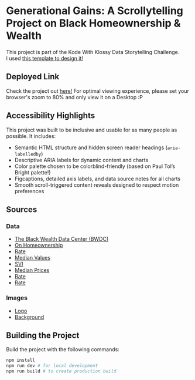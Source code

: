 # Generational Gains: A Scrollytelling Project on Black Homeownership & Wealth

This project is part of the Kode With Klossy Data Storytelling Challenge.  
I used <a href="https://github.com/jasminesamra/kwk-scrollytelling-template">this template to design it!</a>

## Deployed Link
Check the project out <a href="https://insharahn.github.io/kwk-website/">here!</a>
For optimal viewing experience, please set your browser's zoom to 80% and only view it on a Desktop :P

## Accessibility Highlights

This project was built to be inclusive and usable for as many people as possible. It includes:

- Semantic HTML structure and hidden screen reader headings (`aria-labelledby`)
- Descriptive ARIA labels for dynamic content and charts
- Color palette chosen to be colorblind-friendly (based on Paul Tol’s Bright palette!)
- Figcaptions, detailed axis labels, and data source notes for all charts
- Smooth scroll-triggered content reveals designed to respect motion preferences

## Sources

### Data
- <a href="https://blackwealthdata.org/">The Black Wealth Data Center (BWDC)</a>
- <a href="https://blackwealthdata.org/explore/homeownership">On Homeownership</a>
- <a href="https://blackwealthdata.org/explore/assets#ADT-06">Rate</a>
- <a href="https://blackwealthdata.org/explore/homeownership#HOM-06">Median Values</a>
- <a href="https://blackwealthdata.org/explore/homeownership#HOM-05">SVI</a>
- <a href="https://fred.stlouisfed.org/series/MSPUS">Median Prices</a>
- <a href="https://fred.stlouisfed.org/series/BOAAAHORUSQ156N">Rate</a>
- <a href="https://fred.stlouisfed.org/series/RHORUSQ156N">Rate</a>

### Images
- <a href="https://thumbnail.imgbin.com/5/17/20/house-logo-cartoon-house-in-pastel-color-design-ZPXfLUzP_t.jpg">Logo</a>
- <a href="https://www.vecteezy.com/vector-art/14242411-silhouette-of-houses-on-the-winter-skyline-suburban-neighborhood-landscape-with-snowfall-countryside-cottage-homes-glyph-vector-illustration">Background</a>

## Building the Project
Build the project with the following commands:

``` sh
npm install
npm run dev # for local development
npm run build # to create production build
```

